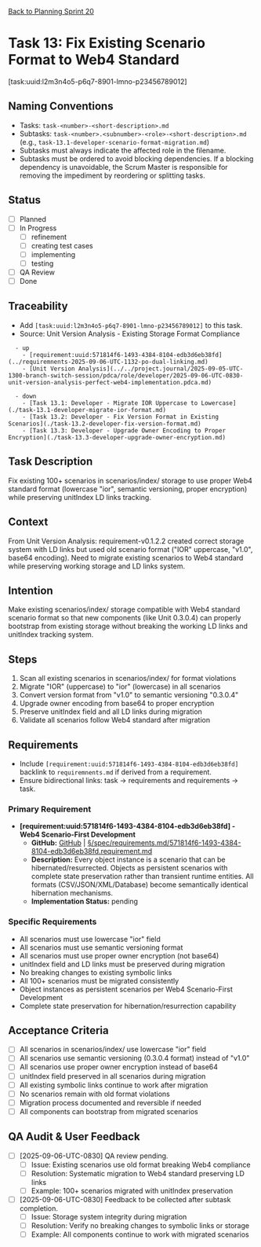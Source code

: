 [Back to Planning Sprint 20](./planning.md)

# Task 13: Fix Existing Scenario Format to Web4 Standard
[task:uuid:l2m3n4o5-p6q7-8901-lmno-p23456789012]

## Naming Conventions
- Tasks: `task-<number>-<short-description>.md`
- Subtasks: `task-<number>.<subnumber>-<role>-<short-description>.md` (e.g., `task-13.1-developer-scenario-format-migration.md`)
- Subtasks must always indicate the affected role in the filename.
- Subtasks must be ordered to avoid blocking dependencies. If a blocking dependency is unavoidable, the Scrum Master is responsible for removing the impediment by reordering or splitting tasks.

## Status
- [ ] Planned
- [ ] In Progress
  - [ ] refinement
  - [ ] creating test cases
  - [ ] implementing
  - [ ] testing
- [ ] QA Review
- [ ] Done

## Traceability
- Add `[task:uuid:l2m3n4o5-p6q7-8901-lmno-p23456789012]` to this task.
- Source: Unit Version Analysis - Existing Storage Format Compliance
```
  - up
    - [requirement:uuid:571814f6-1493-4384-8104-edb3d6eb38fd](../requiremnents-2025-09-06-UTC-1132-po-dual-linking.md)
    - [Unit Version Analysis](../../project.journal/2025-09-05-UTC-1300-branch-switch-session/pdca/role/developer/2025-09-06-UTC-0830-unit-version-analysis-perfect-web4-implementation.pdca.md)
```
```
  - down
    - [Task 13.1: Developer - Migrate IOR Uppercase to Lowercase](./task-13.1-developer-migrate-ior-format.md)
    - [Task 13.2: Developer - Fix Version Format in Existing Scenarios](./task-13.2-developer-fix-version-format.md)
    - [Task 13.3: Developer - Upgrade Owner Encoding to Proper Encryption](./task-13.3-developer-upgrade-owner-encryption.md)
```

## Task Description
Fix existing 100+ scenarios in scenarios/index/ storage to use proper Web4 standard format (lowercase "ior", semantic versioning, proper encryption) while preserving unitIndex LD links tracking.

## Context
From Unit Version Analysis: requirement-v0.1.2.2 created correct storage system with LD links but used old scenario format ("IOR" uppercase, "v1.0", base64 encoding). Need to migrate existing scenarios to Web4 standard while preserving working storage and LD links system.

## Intention
Make existing scenarios/index/ storage compatible with Web4 standard scenario format so that new components (like Unit 0.3.0.4) can properly bootstrap from existing storage without breaking the working LD links and unitIndex tracking system.

## Steps
1. Scan all existing scenarios in scenarios/index/ for format violations
2. Migrate "IOR" (uppercase) to "ior" (lowercase) in all scenarios
3. Convert version format from "v1.0" to semantic versioning "0.3.0.4"
4. Upgrade owner encoding from base64 to proper encryption
5. Preserve unitIndex field and all LD links during migration
6. Validate all scenarios follow Web4 standard after migration

## Requirements
- Include `[requirement:uuid:571814f6-1493-4384-8104-edb3d6eb38fd]` backlink to `requiremnents.md` if derived from a requirement.
- Ensure bidirectional links: task → requirements and requirements → task.

### **Primary Requirement**
- **[requirement:uuid:571814f6-1493-4384-8104-edb3d6eb38fd] - Web4 Scenario-First Development**
  - **GitHub:** [GitHub](https://github.com/Cerulean-Circle-GmbH/Web4Articles/blob/dev/once0304/spec/requirements.md/571814f6-1493-4384-8104-edb3d6eb38fd.requirement.md) | [§/spec/requirements.md/571814f6-1493-4384-8104-edb3d6eb38fd.requirement.md](../../../spec/requirements.md/571814f6-1493-4384-8104-edb3d6eb38fd.requirement.md)
  - **Description:** Every object instance is a scenario that can be hibernated/resurrected. Objects as persistent scenarios with complete state preservation rather than transient runtime entities. All formats (CSV/JSON/XML/Database) become semantically identical hibernation mechanisms.
  - **Implementation Status:** pending

### **Specific Requirements**
- All scenarios must use lowercase "ior" field
- All scenarios must use semantic versioning format
- All scenarios must use proper owner encryption (not base64)
- unitIndex field and LD links must be preserved during migration
- No breaking changes to existing symbolic links
- All 100+ scenarios must be migrated consistently
- Object instances as persistent scenarios per Web4 Scenario-First Development
- Complete state preservation for hibernation/resurrection capability

## Acceptance Criteria
- [ ] All scenarios in scenarios/index/ use lowercase "ior" field
- [ ] All scenarios use semantic versioning (0.3.0.4 format) instead of "v1.0"
- [ ] All scenarios use proper owner encryption instead of base64
- [ ] unitIndex field preserved in all scenarios during migration
- [ ] All existing symbolic links continue to work after migration
- [ ] No scenarios remain with old format violations
- [ ] Migration process documented and reversible if needed
- [ ] All components can bootstrap from migrated scenarios

## QA Audit & User Feedback
- [ ] [2025-09-06-UTC-0830] QA review pending.
  - [ ] Issue: Existing scenarios use old format breaking Web4 compliance
  - [ ] Resolution: Systematic migration to Web4 standard preserving LD links
  - [ ] Example: 100+ scenarios migrated with unitIndex preservation
- [ ] [2025-09-06-UTC-0830] Feedback to be collected after subtask completion.
  - [ ] Issue: Storage system integrity during migration
  - [ ] Resolution: Verify no breaking changes to symbolic links or storage
  - [ ] Example: All components continue to work with migrated scenarios